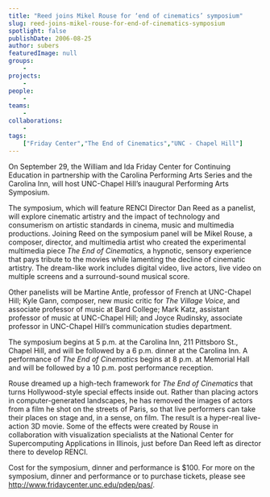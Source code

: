 ```yaml
---
title: "Reed joins Mikel Rouse for ‘end of cinematics’ symposium"
slug: reed-joins-mikel-rouse-for-end-of-cinematics-symposium
spotlight: false
publishDate: 2006-08-25
author: subers
featuredImage: null
groups:
    - 
projects:
    - 
people:
    - 
teams: 
    - 
collaborations:
    - 
tags:
    ["Friday Center","The End of Cinematics","UNC - Chapel Hill"]
---
```

On September 29, the William and Ida Friday Center for Continuing Education in partnership with the Carolina Performing Arts Series and the Carolina Inn, will host UNC-Chapel Hill’s inaugural Performing Arts Symposium. <!--more-->

The symposium, which will feature RENCI Director Dan Reed as a panelist, will explore cinematic artistry and the impact of technology and consumerism on artistic standards in cinema, music and multimedia productions. Joining Reed on the symposium panel will be Mikel Rouse, a composer, director, and multimedia artist who created the experimental multimedia piece <em>The End of Cinematics, </em>a hypnotic, sensory experience that pays tribute to the movies while lamenting the decline of cinematic artistry. The dream-like work includes digital video, live actors, live video on multiple screens and a surround-sound musical score.

Other panelists will be Martine Antle, professor of French at UNC-Chapel Hill; Kyle Gann, composer, new music critic for <em>The Village Voice</em>, and associate professor of music at Bard College; Mark Katz, assistant professor of music at UNC-Chapel Hill; and Joyce Rudinsky, associate professor in UNC-Chapel Hill’s communication studies department.

The symposium begins at 5 p.m. at the Carolina Inn, 211 Pittsboro St., Chapel Hill, and will be followed by a 6 p.m. dinner at the Carolina Inn. A performance of <em>The End of Cinematics</em> begins at 8 p.m. at Memorial Hall and will be followed by a 10 p.m. post performance reception.

Rouse dreamed up a high-tech framework for <em>The End of Cinematics</em> that turns Hollywood-style special effects inside out. Rather than placing actors in computer-generated landscapes, he has removed the images of actors from a film he shot on the streets of Paris, so that live performers can take their places on stage and, in a sense, on film. The result is a hyper-real live-action 3D movie. Some of the effects were created by Rouse in collaboration with visualization specialists at the National Center for Supercomputing Applications in Illinois, just before Dan Reed left as director there to develop RENCI.

Cost for the symposium, dinner and performance is $100. For more on the symposium, dinner and performance or to purchase tickets, please see http://www.fridaycenter.unc.edu/pdep/pas/.
